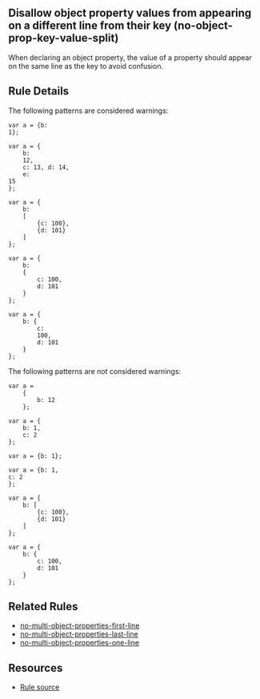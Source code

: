 ## Disallow object property values from appearing on a different line from their key (no-object-prop-key-value-split)
When declaring an object property, the value of a property should appear on the same line as the key to avoid confusion.

## Rule Details


The following patterns are considered warnings:
```
var a = {b:
1};

var a = {
    b:
    12,
    c: 13, d: 14,
    e:
15
};

var a = {
    b:
    [
        {c: 100},
        {d: 101}
    ]
};

var a = {
    b:
    {
        c: 100,
        d: 101
    }
};

var a = {
    b: {
        c:
        100,
        d: 101
    }
};
```


The following patterns are not considered warnings:
```
var a =
    {
        b: 12
    };

var a = {
    b: 1,
    c: 2
};

var a = {b: 1};

var a = {b: 1,
c: 2
};

var a = {
    b: [
        {c: 100},
        {d: 101}
    ]
};

var a = {
    b: {
        c: 100,
        d: 101
    }
};
```

## Related Rules
- [no-multi-object-properties-first-line](https://github.com/davidwaterston/eslint-rules/blob/master/no-multi-object-properties-first-line.md)
- [no-multi-object-properties-last-line](https://github.com/davidwaterston/eslint-rules/blob/master/no-multi-object-properties-last-line.md)
- [no-multi-object-properties-one-line](https://github.com/davidwaterston/eslint-rules/blob/master/no-multi-object-properties-one-line.md)

## Resources
 - [Rule source](https://github.com/davidwaterston/eslint-rules/blob/master/no-object-prop-key-value-split.js)
